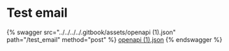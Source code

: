 # Test email

{% swagger src="../../../../.gitbook/assets/openapi (1).json" path="/test_email" method="post" %}
[openapi (1).json](<../../../../.gitbook/assets/openapi (1).json>)
{% endswagger %}
